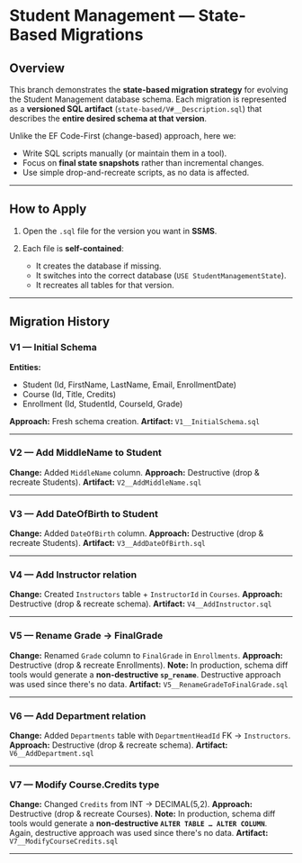 ﻿# Student Management — State-Based Migrations

## Overview

This branch demonstrates the **state-based migration strategy** for evolving the Student Management database schema.
Each migration is represented as a **versioned SQL artifact** (`state-based/V#__Description.sql`) that describes the **entire desired schema at that version**.

Unlike the EF Code-First (change-based) approach, here we:

* Write SQL scripts manually (or maintain them in a tool).
* Focus on **final state snapshots** rather than incremental changes.
* Use simple drop-and-recreate scripts, as no data is affected.

---

## How to Apply

1. Open the `.sql` file for the version you want in **SSMS**.
2. Each file is **self-contained**:

   * It creates the database if missing.
   * It switches into the correct database (`USE StudentManagementState`).
   * It recreates all tables for that version.

---

## Migration History

### V1 — Initial Schema

**Entities:**

* Student (Id, FirstName, LastName, Email, EnrollmentDate)
* Course (Id, Title, Credits)
* Enrollment (Id, StudentId, CourseId, Grade)

**Approach:** Fresh schema creation.
**Artifact:** `V1__InitialSchema.sql`

---

### V2 — Add MiddleName to Student

**Change:** Added `MiddleName` column.
**Approach:** Destructive (drop & recreate Students).
**Artifact:** `V2__AddMiddleName.sql`

---

### V3 — Add DateOfBirth to Student

**Change:** Added `DateOfBirth` column.
**Approach:** Destructive (drop & recreate Students).
**Artifact:** `V3__AddDateOfBirth.sql`

---

### V4 — Add Instructor relation

**Change:** Created `Instructors` table + `InstructorId` in `Courses`.
**Approach:** Destructive (drop & recreate schema).
**Artifact:** `V4__AddInstructor.sql`

---

### V5 — Rename Grade → FinalGrade

**Change:** Renamed `Grade` column to `FinalGrade` in `Enrollments`.
**Approach:** Destructive (drop & recreate Enrollments).
**Note:** In production, schema diff tools would generate a **non-destructive `sp_rename`**. Destructive approach was used since there's no data.
**Artifact:** `V5__RenameGradeToFinalGrade.sql`

---

### V6 — Add Department relation

**Change:** Added `Departments` table with `DepartmentHeadId` FK → `Instructors`.
**Approach:** Destructive (drop & recreate schema).
**Artifact:** `V6__AddDepartment.sql`

---

### V7 — Modify Course.Credits type

**Change:** Changed `Credits` from INT → DECIMAL(5,2).
**Approach:** Destructive (drop & recreate Courses).
**Note:** In production, schema diff tools would generate a **non-destructive `ALTER TABLE … ALTER COLUMN`**. Again, destructive approach was used since there's no data.
**Artifact:** `V7__ModifyCourseCredits.sql`

---